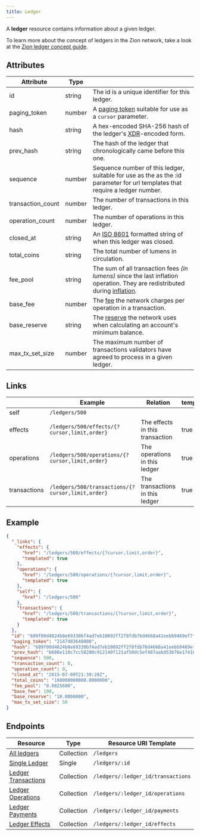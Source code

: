 ```yaml
---
title: Ledger
---
```


A **ledger** resource contains information about a given ledger.

To learn more about the concept of ledgers in the Zion network, take a look at the [Zion ledger concept guide](http://zionc.info/developers/learn/concepts/ledger.html).

## Attributes
| Attribute         | Type   |                                                                                                                               |
|-------------------|--------|-------------------------------------------------------------------------------------------------------------------------------|
| id                | string | The id is a unique identifier for this ledger.                                                                                |
| paging_token      | number | A [paging token](./page.md) suitable for use as a `cursor` parameter.                                                         |
| hash              | string | A hex-encoded SHA-256 hash of the ledger's [XDR](../../learn/xdr.md)-encoded form.                                            |
| prev_hash         | string | The hash of the ledger that chronologically came before this one.                                                             |
| sequence          | number | Sequence number of this ledger, suitable for use as the as the :id parameter for url templates that require a ledger number.  |
| transaction_count | number | The number of transactions in this ledger.                                                                                    |
| operation_count   | number | The number of operations in this ledger.                                                                                      |
| closed_at         | string | An [ISO 8601](https://en.wikipedia.org/wiki/ISO_8601) formatted string of when this ledger was closed.                        |
| total_coins       | string | The total number of lumens in circulation.                                                                                    |
| fee_pool          | string | The sum of all transaction fees *(in lumens)* since the last inflation operation. They are redistributed during [inflation].  |
| base_fee          | number | The [fee] the network charges per operation in a transaction.                                                                 |
| base_reserve      | string | The [reserve][fee] the network uses when calculating an account's minimum balance.                                            |
| max_tx_set_size   | number | The maximum number of transactions validators have agreed to process in a given ledger.                                       |

## Links
|              | Example                                           | Relation                        | templated |
|--------------|---------------------------------------------------|---------------------------------|-----------|
| self         | `/ledgers/500`                                    |                                 |           |
| effects      | `/ledgers/500/effects/{?cursor,limit,order}`      | The effects in this transaction | true      |
| operations   | `/ledgers/500/operations/{?cursor,limit,order}`   | The operations in this ledger   | true      |
| transactions | `/ledgers/500/transactions/{?cursor,limit,order}` | The transactions in this ledger | true      |


## Example

```json
{
  "_links": {
    "effects": {
      "href": "/ledgers/500/effects/{?cursor,limit,order}",
      "templated": true
    },
    "operations": {
      "href": "/ledgers/500/operations/{?cursor,limit,order}",
      "templated": true
    },
    "self": {
      "href": "/ledgers/500"
    },
    "transactions": {
      "href": "/ledgers/500/transactions/{?cursor,limit,order}",
      "templated": true
    }
  },
  "id": "689f00d4824b8e69330bf4ad7eb10092ff2f8fdb76d4668a41eebb9469ef7f30",
  "paging_token": "2147483648000",
  "hash": "689f00d4824b8e69330bf4ad7eb10092ff2f8fdb76d4668a41eebb9469ef7f30",
  "prev_hash": "b608e110c7cc58200c912140f121af50dc5ef407aabd53b76e1741080aca1cf0",
  "sequence": 500,
  "transaction_count": 0,
  "operation_count": 0,
  "closed_at": "2015-07-09T21:39:28Z",
  "total_coins": "100000000000.0000000",
  "fee_pool": "0.0025600",
  "base_fee": 100,
  "base_reserve": "10.0000000",
  "max_tx_set_size": 50
}
```

## Endpoints
| Resource                | Type       | Resource URI Template              |
|-------------------------|------------|------------------------------------|
| [All ledgers](../ledgers-all.md)         | Collection | `/ledgers`                         |
| [Single Ledger](../ledgers-single.md)       | Single     | `/ledgers/:id`                     |
| [Ledger Transactions](../transactions-for-ledger.md) | Collection | `/ledgers/:ledger_id/transactions` |
| [Ledger Operations](../operations-for-ledger.md)   | Collection | `/ledgers/:ledger_id/operations`   |
| [Ledger Payments](../payments-for-ledger.md)     | Collection | `/ledgers/:ledger_id/payments`     |
| [Ledger Effects](../effects-for-ledger.md)      | Collection | `/ledgers/:ledger_id/effects`      |



[inflation]: http://zionc.info/developers/learn/concepts/inflation.html
[fee]: http://zionc.info/developers/learn/concepts/fees.html
